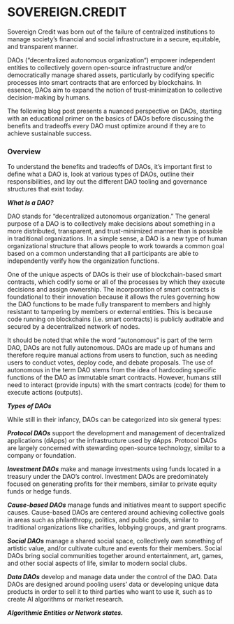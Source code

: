 # SOVEREIGN.CREDIT

Sovereign Credit was born out of the failure of centralized institutions to manage society’s financial and social infrastructure in a secure, equitable, and transparent manner. 

DAOs (“decentralized autonomous organization“) empower independent entities to collectively govern open-source infrastructure and/or democratically manage shared assets, particularly by codifying specific processes into smart contracts that are enforced by blockchains. In essence, DAOs aim to expand the notion of trust-minimization to collective decision-making by humans.

The following blog post presents a nuanced perspective on DAOs, starting with an educational primer on the basics of DAOs before discussing the benefits and tradeoffs every DAO must optimize around if they are to achieve sustainable success.


### Overview 

To understand the benefits and tradeoffs of DAOs, it’s important first to define what a DAO is, look at various types of DAOs, outline their responsibilities, and lay out the different DAO tooling and governance structures that exist today.

***What Is a DAO?***

DAO stands for “decentralized autonomous organization.” The general purpose of a DAO is to collectively make decisions about something in a more distributed, transparent, and trust-minimized manner than is possible in traditional organizations. In a simple sense, a DAO is a new type of human organizational structure that allows people to work towards a common goal based on a common understanding that all participants are able to independently verify how the organization functions.

One of the unique aspects of DAOs is their use of blockchain-based smart contracts, which codify some or all of the processes by which they execute decisions and assign ownership. The incorporation of smart contracts is foundational to their innovation because it allows the rules governing how the DAO functions to be made fully transparent to members and highly resistant to tampering by members or external entities. This is because code running on blockchains (i.e. smart contracts) is publicly auditable and secured by a decentralized network of nodes.

It should be noted that while the word “autonomous” is part of the term DAO, DAOs are not fully autonomous. DAOs are made up of humans and therefore require manual actions from users to function, such as needing users to conduct votes, deploy code, and debate proposals. The use of autonomous in the term DAO stems from the idea of hardcoding specific functions of the DAO as immutable smart contracts. However, humans still need to interact (provide inputs) with the smart contracts (code) for them to execute actions (outputs).

***Types of DAOs***

While still in their infancy, DAOs can be categorized into six general types:

***Protocol DAOs*** support the development and management of decentralized applications (dApps) or the infrastructure used by dApps. Protocol DAOs are largely concerned with stewarding open-source technology, similar to a company or foundation.


***Investment DAOs*** make and manage investments using funds located in a treasury under the DAO’s control. Investment DAOs are predominately focused on generating profits for their members, similar to private equity funds or hedge funds.

***Cause-based DAOs*** manage funds and initiatives meant to support specific causes. Cause-based DAOs are centered around achieving collective goals in areas such as philanthropy, politics, and public goods, similar to traditional organizations like charities, lobbying groups, and grant programs.

***Social DAOs*** manage a shared social space, collectively own something of artistic value, and/or cultivate culture and events for their members. Social DAOs bring social communities together around entertainment, art, games, and other social aspects of life, similar to modern social clubs.

***Data DAOs*** develop and manage data under the control of the DAO. Data DAOs are designed around pooling users’ data or developing unique data products in order to sell it to third parties who want to use it, such as to create AI algorithms or market research.

***Algorithmic Entities or Network states.***
